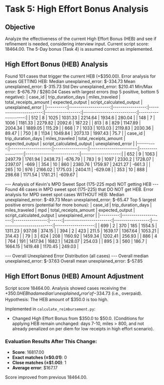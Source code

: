 # Task 5: High Effort Bonus Analysis

## Objective
Analyze the effectiveness of the current High Effort Bonus (HEB) and see if refinement is needed, considering interview input. Current script score: 18464.00.
The 5-Day bonus (Task 4) is assumed correct as implemented.

## High Effort Bonus (HEB) Analysis
Found 101 cases that trigger the current HEB (+$350.00).
Error analysis for cases GETTING HEB:
  Median unexplained_error: $-334.73
  Mean unexplained_error: $-315.73
  Std Dev unexplained_error: $210.41
  Min/Max error: $-676.79 / $280.04
  Cases with largest errors (top 5 positive, bottom 5 negative):
|   case_id |   trip_duration_days |   miles_traveled |   total_receipts_amount |   expected_output |   script_calculated_output |   unexplained_error |
|----------:|---------------------:|-----------------:|------------------------:|------------------:|---------------------------:|--------------------:|
|       512 |                    8 |             1025 |                 1031.33 |           2214.64 |                    1934.6  |              280.04 |
|       148 |                    7 |             1006 |                 1181.33 |           2279.82 |                    2092.6  |              187.22 |
|       813 |                    8 |              829 |                 1147.89 |           2004.34 |                    1889.05 |              115.29 |
|       668 |                    7 |             1033 |                 1013.03 |           2119.83 |                    2030.36 |               89.47 |
|       750 |                    8 |             1134 |                 1049.84 |           2073.13 |                    1997.43 |               75.7  |
|   case_id |   trip_duration_days |   miles_traveled |   total_receipts_amount |   expected_output |   script_calculated_output |   unexplained_error |
|----------:|---------------------:|-----------------:|------------------------:|------------------:|---------------------------:|--------------------:|
|       652 |                    9 |             1063 |                 2497.79 |           1761.94 |                    2438.73 |             -676.79 |
|       783 |                    9 |             1097 |                 2330.2  |           1728.07 |                    2397.07 |             -669    |
|       354 |                   10 |              860 |                 2380.76 |           1759.97 |                    2421.27 |             -661.3  |
|       265 |                   10 |              976 |                 2166.02 |           1775.03 |                    2404.11 |             -629.08 |
|       353 |                   10 |              888 |                  298.68 |           1171.54 |                    1781.21 |             -609.67 |

--- Analysis of Kevin's MPD Sweet Spot (175-225 mpd) NOT getting HEB ---
Found 46 cases in MPD sweet spot (175-225) that DO NOT get HEB.
Error analysis for MPD sweet spot cases WITHOUT HEB:
  Median unexplained_error: $-49.73
  Mean unexplained_error: $-65.47
  Top 5 largest positive errors (potential for more bonus):
|   case_id |   trip_duration_days |   miles_traveled |   mpd |   total_receipts_amount |   expected_output |   script_calculated_output |   unexplained_error |
|----------:|---------------------:|-----------------:|------:|------------------------:|------------------:|---------------------------:|--------------------:|
|       699 |                    2 |              370 | 185   |                 1554.5  |           1311.23 |                     937.08 |              374.15 |
|       394 |                    2 |              423 | 211.5 |                 1639.17 |           1367.64 |                    1053.21 |              314.43 |
|        79 |                    3 |              624 | 208   |                 1160.92 |           1459.34 |                    1202.41 |              256.93 |
|       886 |                    4 |              764 | 191   |                 1417.94 |           1682.1  |                    1428.07 |              254.03 |
|       895 |                    3 |              560 | 186.7 |                 1664.15 |           1419.48 |                    1170.45 |              249.03 |

--- Overall Unexplained Error Distribution (all cases) ---
Overall median unexplained_error: $-37.63
Overall mean unexplained_error: $-57.85

## High Effort Bonus (HEB) Amount Adjustment

Script score 18464.00. Analysis showed cases receiving the +$350.0 HEB had a median 'unexplained_error' of -$334.73 (i.e., overpaid).
Hypothesis: The HEB amount of $350.0 is too high.

Implemented in `calculate_reimbursement.py`:
- Changed High Effort Bonus from $350.0 to $50.0.
(Conditions for applying HEB remain unchanged: days 7-10, miles > 800, and not already penalized on per diem for low receipts in high effort scenario).

### Evaluation Results After This Change:
- **Score**: 16817.00
- **Exact matches (±$0.01)**: 0
- **Close matches (±$1.00)**: 1
- **Average error**: $167.17

Score improved from previous 18464.00.
